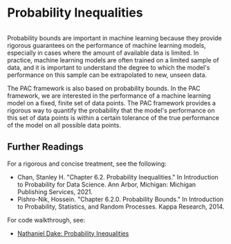 # Probability Inequalities

```{contents}
```

Probability bounds are important in machine learning because they provide
rigorous guarantees on the performance of machine learning models, especially in
cases where the amount of available data is limited. In practice, machine
learning models are often trained on a limited sample of data, and it is
important to understand the degree to which the model's performance on this
sample can be extrapolated to new, unseen data.

The PAC framework is also based on probability bounds. In the PAC framework, we
are interested in the performance of a machine learning model on a fixed, finite
set of data points. The PAC framework provides a rigorous way to quantify the
probability that the model's performance on this set of data points is within a
certain tolerance of the true performance of the model on all possible data
points.

## Further Readings

For a rigorous and concise treatment, see the following:

-   Chan, Stanley H. "Chapter 6.2. Probability Inequalities." In Introduction to
    Probability for Data Science. Ann Arbor, Michigan: Michigan Publishing
    Services, 2021.
-   Pishro-Nik, Hossein. "Chapter 6.2.0. Probability Bounds." In Introduction to
    Probability, Statistics, and Random Processes. Kappa Research, 2014.

For code walkthrough, see:

-   [Nathaniel Dake: Probability Inequalities](https://www.nathanieldake.com/Mathematics/03-Probability-03-Inequalities.html)
